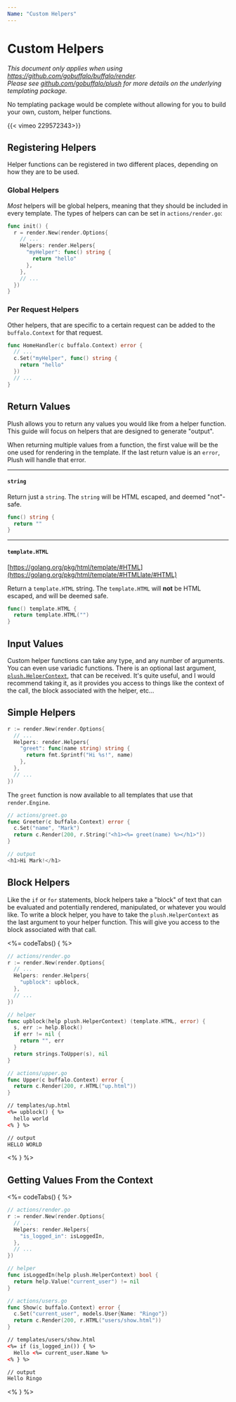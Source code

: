 ```yaml
---
Name: "Custom Helpers"
---
```


# Custom Helpers

<p>
  <em>This document only applies when using <a href="https://github.com/gobuffalo/buffalo/tree/master/render" rel="nofollow">https://github.com/gobuffalo/buffalo/render</a>.</em><br>
  <em>Please see <a href="https://github.com/gobuffalo/plush" target="_blank">github.com/gobuffalo/plush</a> for more details on the underlying templating package.</em>
</p

No templating package would be complete without allowing for you to build your own, custom, helper functions.

{{< vimeo 229572343>}}

## Registering Helpers

Helper functions can be registered in two different places, depending on how they are to be used.

### Global Helpers

_Most_ helpers will be global helpers, meaning that they should be included in every template. The types of
helpers can can be set in `actions/render.go`:

```go
func init() {
  r = render.New(render.Options{
    // ...
    Helpers: render.Helpers{
      "myHelper": func() string {
        return "hello"
      },
    },
    // ...
  })
}
```

### Per Request Helpers

Other helpers, that are specific to a certain request can be added to the `buffalo.Context` for that request.

```go
func HomeHandler(c buffalo.Context) error {
  // ...
  c.Set("myHelper", func() string {
    return "hello"
  })
  // ...
}
```

## Return Values

Plush allows you to return any values you would like from a helper function. This guide will focus on helpers that
are designed to generate "output".

When returning multiple values from a function, the first value will be the one used for rendering in the template.
If the last return value is an `error`, Plush will handle that error.

---

#### `string`

Return just a `string`. The `string` will be HTML escaped, and deemed "not"-safe.

```go
func() string {
  return ""
}
```

---

#### `template.HTML`

[https://golang.org/pkg/html/template/#HTML](https://golang.org/pkg/html/template/#HTMLlate/#HTML)

Return a `template.HTML` string. The `template.HTML` will **not** be HTML escaped, and will be deemed safe.

```go
func() template.HTML {
  return template.HTML("")
}
```

## Input Values

Custom helper functions can take any type, and any number of arguments. You can even use variadic functions. There is an optional last argument, [`plush.HelperContext`](https://godoc.org/github.com/gobuffalo/plush#HelperContext), that can be received. It's quite useful, and I would recommend taking it, as it provides you access to things like the context of the call, the block associated with the helper, etc...

## Simple Helpers

```go
r := render.New(render.Options{
  // ...
  Helpers: render.Helpers{
    "greet": func(name string) string {
      return fmt.Sprintf("Hi %s!", name)
    },
  },
  // ...
})
```

The `greet` function is now available to all templates that use that `render.Engine`.

```go
// actions/greet.go
func Greeter(c buffalo.Context) error {
  c.Set("name", "Mark")
  return c.Render(200, r.String("<h1><%= greet(name) %></h1>"))
}
```

```go
// output
<h1>Hi Mark!</h1>
```

## Block Helpers

Like the `if` or `for` statements, block helpers take a "block" of text that can be evaluated and potentially rendered, manipulated, or whatever you would like. To write a block helper, you have to take the `plush.HelperContext` as the last argument to your helper function. This will give you access to the block associated with that call.

<%= codeTabs() { %>
```go
// actions/render.go
r := render.New(render.Options{
  // ...
  Helpers: render.Helpers{
    "upblock": upblock,
  },
  // ...
})
```

```go
// helper
func upblock(help plush.HelperContext) (template.HTML, error) {
  s, err := help.Block()
  if err != nil {
    return "", err
  }
  return strings.ToUpper(s), nil
}
```

```go
// actions/upper.go
func Upper(c buffalo.Context) error {
  return c.Render(200, r.HTML("up.html"))
}
```

```html
// templates/up.html
<%= upblock() { %>
  hello world
<% } %>
```

```html
// output
HELLO WORLD
```
<% } %>


## Getting Values From the Context

<%= codeTabs() { %>
```go
// actions/render.go
r := render.New(render.Options{
  // ...
  Helpers: render.Helpers{
    "is_logged_in": isLoggedIn,
  },
  // ...
})
```

```go
// helper
func isLoggedIn(help plush.HelperContext) bool {
  return help.Value("current_user") != nil
}
```

```go
// actions/users.go
func Show(c buffalo.Context) error {
  c.Set("current_user", models.User{Name: "Ringo"})
  return c.Render(200, r.HTML("users/show.html"))
}
```

```html
// templates/users/show.html
<%= if (is_logged_in()) { %>
  Hello <%= current_user.Name %>
<% } %>
```

```html
// output
Hello Ringo
```
<% } %>
